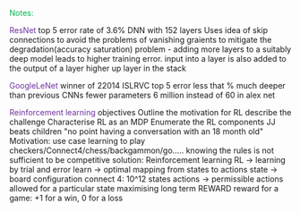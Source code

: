 <span style="color:#00b050">Notes:</span>

<span style="color:#7030a0">ResNet</span>
	top 5 error rate of 3.6%
	DNN with 152 layers
	Uses idea of skip connections
		to avoid the problems of vanishing graients
		to mitigate the degradation(accuracy saturation) problem
		- adding more layers to a suitably deep model leads to higher training error.
	input into a layer is also added to the output of a layer higher up layer in the stack

<span style="color:#7030a0">GoogleLeNet</span>
	winner of 22014 ISLRVC
	top 5 error less that %
	much deeper than previous CNNs
	fewer parameters 6 million instead of 60 in alex net

<span style="color:#7030a0">Reinforcement learning</span>
	objectives
		Outline the motivation for RL
		describe the challenge
		Characterise RL as an MDP
		Enumerate the RL components
	JJ beats children "no point having a conversation with an 18 month old"
	Motivation: use case
		learning to play checkers/Connect4/chess/backgammon/go.....
		knowing the rules is not sufficient to be competitive
		solution: Reinforcement learning
		RL -> learning by trial and error
		learn -> optimal mapping from states to actions
		state -> board configuration
		connect 4: 10^12 states
		actions -> permissible actions allowed for a particular state
		maximising long term REWARD
		reward for a game: +1 for a win, 0 for a loss
